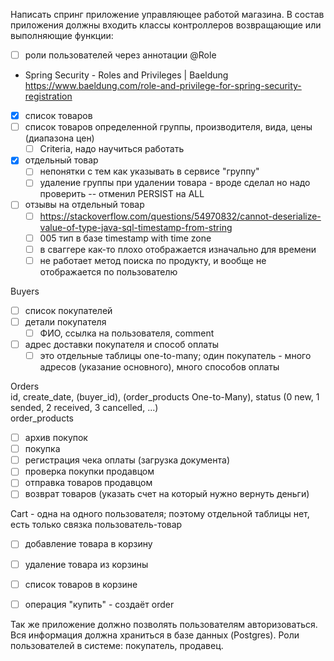 Написать спринг приложение управляющее работой магазина. 
В состав приложения должны входить классы контроллеров возвращающие или выполняющие функции:

- [ ] роли пользователей через аннотации @Role
- Spring Security - Roles and Privileges | Baeldung https://www.baeldung.com/role-and-privilege-for-spring-security-registration


- [x] список товаров
- [ ] список товаров определенной группы, производителя, вида, цены (диапазона цен)
    - [ ] Criteria, надо научиться работать
- [x] отдельный товар
    - [ ] непонятки с тем как указывать в сервисе "группу"
    - [ ] удаление группы при удалении товара - вроде сделал но надо проверить -- отменил PERSIST на ALL

- [ ] отзывы на отдельный товар
  - [ ] https://stackoverflow.com/questions/54970832/cannot-deserialize-value-of-type-java-sql-timestamp-from-string
  - [ ] 005 тип в базе  timestamp with time zone
  - [ ] в сваггере как-то плохо отображается изначально для времени
  - [ ] не работает метод поиска по продукту,  и вообще не отображается по пользователю

Buyers 
- [ ] список покупателей
- [ ] детали покупателя
  - [ ] ФИО, ссылка на пользователя, comment
- [ ] адрес доставки покупателя и способ оплаты
  - [ ] это отдельные таблицы one-to-many;   один покупатель - много адресов (указание основного), много способов оплаты

Orders  
id, create_date, (buyer_id),  (order_products One-to-Many), status (0 new, 1 sended, 2 received, 3 cancelled, ...)  
order_products  
- [ ] архив покупок
- [ ] покупка
- [ ] регистрация чека оплаты (загрузка документа)
- [ ] проверка покупки продавцом
- [ ] отправка товаров продавцом
- [ ] возврат товаров (указать счет на который нужно вернуть деньги)

Cart - одна на одного пользователя; поэтому отдельной таблицы нет, есть только связка пользователь-товар
- [ ] добавление товара в корзину
- [ ] удаление товара из корзины
- [ ] список товаров в корзине
- [ ] операция "купить" - создаёт order


Так же приложение должно позволять пользователям авторизоваться. Вся информация должна храниться в базе данных (Postgres). Роли пользователей в системе: покупатель, продавец.

